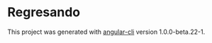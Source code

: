 # Regresando




This project was generated with [angular-cli](https://github.com/angular/angular-cli) version 1.0.0-beta.22-1.
